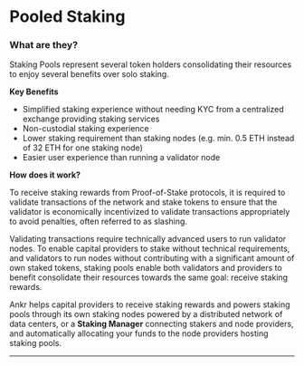 # Pooled Staking

### What are they?

Staking Pools represent several token holders consolidating their resources to enjoy several benefits over solo staking.

**Key Benefits**

* Simplified staking experience without needing KYC from a centralized exchange providing staking services
* Non-custodial staking experience
* Lower staking requirement than staking nodes (e.g. min. 0.5 ETH instead of 32 ETH for one staking node)
* Easier user experience than running a validator node

**How does it work?**

To receive staking rewards from Proof-of-Stake protocols, it is required to validate transactions of the network and stake tokens to ensure that the validator is economically incentivized to validate transactions appropriately to avoid penalties, often referred to as slashing.&#x20;

Validating transactions require technically advanced users to run validator nodes. To enable capital providers to stake without technical requirements, and validators to run nodes without contributing with a significant amount of own staked tokens, staking pools enable both validators and providers to benefit consolidate their resources towards the same goal: receive staking rewards.

Ankr helps capital providers to receive staking rewards and powers staking pools through its own staking nodes powered by a distributed network of data centers, or a **Staking Manager** connecting stakers and node providers, and automatically allocating your funds to the node providers hosting staking pools.&#x20;

****
